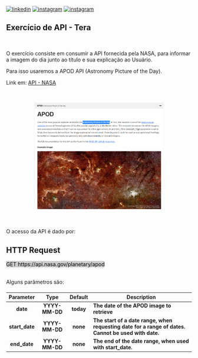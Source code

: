 [![linkedin](https://img.shields.io/badge/Linkedin-FFFFFF?style=flat&logo=linkedin&logoColor=blue)](https://www.linkedin.com/in/marcus-vinicius-de-miranda)
[![instagram](https://img.shields.io/badge/Instagram-FFFFFF?style=flat&logo=instagram&logoColor=orange)](https://www.instagram.com/marcusmiran/)
[![instagram](https://img.shields.io/badge/Twitch-FFFFFF?style=flat&logo=twitch&logoColor=purple)](https://www.twitch.tv/lyazmat)

## Exercício de API - Tera

<br>
<p>
O exercício consiste em consumir a API fornecida pela NASA, para informar a imagem do dia junto ao título e sua explicação ao Usuário.
</p>
<p>
Para isso usaremos a APOD API (Astronomy Picture of the Day).</p>
<p>
Link em: <a href="https://api.nasa.gov/#browseAPI">API - NASA</a>
</p>
<br>


<p align="center">
  <img src='./media/APOD.png' style='width: 70%'>
</p>

<br>
<p>O acesso da API é dado por:</p>
<h2>HTTP Request</h2>
<span style="background-color: #ccc; color: black;">GET https://api.nasa.gov/planetary/apod</span>
<br>
<br>
<p>Alguns parâmetros são:</p>

<h4>

|  Parameter |    Type    | Default | Description |
|:----------:|:----------:|:-------:|-------------|
|    date    | YYYY-MM-DD |  today  | The date of the APOD image to retrieve |
| start_date | YYYY-MM-DD |   none  | The start of a date range, when requesting date for a range of dates. Cannot be used with date. |
|  end_date  | YYYY-MM-DD |   none  | The end of the date range, when used with start_date. |

</h4>